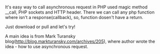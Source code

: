 It's easy way to call asynchronous request in PHP used magic method __call, PHP sockets and HTTP header.
There we can call any php function where isn't a response(callback), so, function dosen't have a return.

Just download or pull and let's try!

A main idea is from Mark Turansky blog(http://blog.markturansky.com/archives/205), where
author wrote the idea - how to use asynchronous request.
